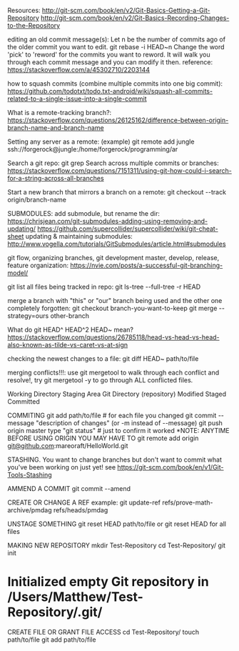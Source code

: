 


Resources:
http://git-scm.com/book/en/v2/Git-Basics-Getting-a-Git-Repository
http://git-scm.com/book/en/v2/Git-Basics-Recording-Changes-to-the-Repository


editing an old commit message(s):
Let n be the number of commits ago of the older commit you want to edit.
git rebase -i HEAD~n
Change the word 'pick' to 'reword' for the commits you want to reword.
It will walk you through each commit message and you can modify it then.
reference:
https://stackoverflow.com/a/45302710/2203144


how to squash commits (combine multiple commits into one big commit):
https://github.com/todotxt/todo.txt-android/wiki/squash-all-commits-related-to-a-single-issue-into-a-single-commit


What is a remote-tracking branch?:
https://stackoverflow.com/questions/26125162/difference-between-origin-branch-name-and-branch-name


Setting any server as a remote:
(example)
git remote add jungle ssh://forgerock@jungle:/home/forgerock/programming/ar


Search a git repo:
git grep
Search across multiple commits or branches:
https://stackoverflow.com/questions/7151311/using-git-how-could-i-search-for-a-string-across-all-branches


Start a new branch that mirrors a branch on a remote:
git checkout --track origin/branch-name



SUBMODULES:
add submodule, but rename the dir:
https://chrisjean.com/git-submodules-adding-using-removing-and-updating/
https://github.com/supercollider/supercollider/wiki/git-cheat-sheet
updating & maintaining submodules:
http://www.vogella.com/tutorials/GitSubmodules/article.html#submodules


git flow, organizing branches, git development master, develop, release, feature organization:
https://nvie.com/posts/a-successful-git-branching-model/



git list all files being tracked in repo:
git ls-tree --full-tree -r HEAD

merge a branch with "this" or "our" branch being used and the other one completely forgotten:
git checkout branch-you-want-to-keep
git merge --strategy=ours other-branch


What do git HEAD^ HEAD^2 HEAD~ mean?
https://stackoverflow.com/questions/26785118/head-vs-head-vs-head-also-known-as-tilde-vs-caret-vs-at-sign


checking the newest changes to a file:
git diff HEAD~ path/to/file


merging conflicts!!!:
use git mergetool to walk through each conflict and resolve!, try git mergetool -y to go through ALL conflicted files.





Working Directory	Staging Area		Git Directory (repository)
Modified		Staged		Committed

COMMITING
git add path/to/file # for each file you changed
git commit --message "description of changes" (or -m instead of --message)
git push origin master
type "git status" # just to confirm it worked
*NOTE: ANYTIME BEFORE USING ORIGIN YOU MAY HAVE TO
 git remote add origin git@github.com:mareoraft/HelloWorld.git

STASHING.  You want to change branches but don't want to commit what you've been working on just yet!
see https://git-scm.com/book/en/v1/Git-Tools-Stashing

AMMEND A COMMIT
git commit --amend


CREATE OR CHANGE A REF
example:
git update-ref refs/prove-math-archive/pmdag refs/heads/pmdag



UNSTAGE SOMETHING
git reset HEAD path/to/file
or
git reset HEAD
for all files

MAKING NEW REPOSITORY
mkdir Test-Repository
cd Test-Repository/
git init
# Initialized empty Git repository in /Users/Matthew/Test-Repository/.git/


CREATE FILE OR GRANT FILE ACCESS
cd Test-Repository/
touch path/to/file
git add path/to/file
